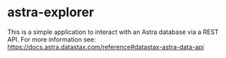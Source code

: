 # astra-explorer

This is a simple application to interact with an Astra database via a REST API. For more information see: https://docs.astra.datastax.com/reference#datastax-astra-data-api


